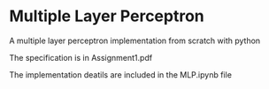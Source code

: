 # Multiple Layer Perceptron 
A multiple layer perceptron implementation from scratch with python

The specification is in Assignment1.pdf

The implementation deatils are included in the MLP.ipynb file
